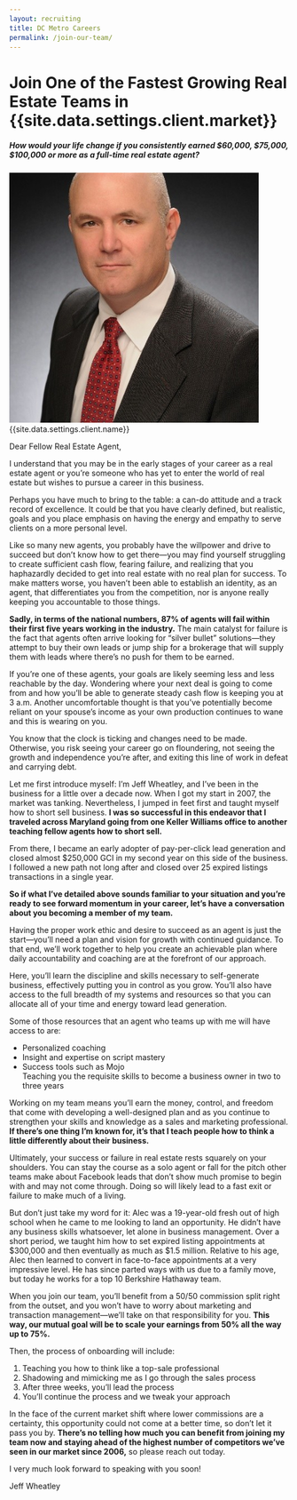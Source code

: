 ```yaml
---
layout: recruiting
title: DC Metro Careers
permalink: /join-our-team/
---
```


<div class="recruiting-page">
<h1 class="join-us">Join One of the Fastest Growing Real Estate Teams in {{site.data.settings.client.market}}</h1>
<h5 class="join-us-subtitle">How would your life change if you consistently earned $60,000, $75,000, $100,000 or more as a full-time real estate agent?</h5>
<div class="recruiting-photo">
<span class="client-image-container">
<img src="/img/headshot.jpg" alt="{{site.data.settings.client.name}}" class="client-image"/>
</span>
<figcaption class="caption">{{site.data.settings.client.name}}</figcaption>
</div>


<p>Dear Fellow Real Estate Agent,</p>

<p>I understand that you may be in the early stages of your career as a real estate agent or you’re someone who has yet to enter the world of real estate but wishes to pursue a career in this business.</p>

<p>Perhaps you have much to bring to the table: a can-do attitude and a track record of excellence. It could be that you have clearly defined, but realistic, goals and you place emphasis on having the energy and empathy to serve clients on a more personal level.  </p>

<p>Like so many new agents, you probably have the willpower and drive to succeed but don’t know how to get there—you may find yourself struggling to create sufficient cash flow, fearing failure, and realizing that you haphazardly decided to get into real estate with no real plan for success. To make matters worse, you haven’t been able to establish an identity, as an agent, that differentiates you from the competition, nor is anyone really keeping you accountable to those things.</p>

<p><strong>Sadly, in terms of the national numbers, 87% of agents will fail within their first five years working in the industry.</strong> The main catalyst for failure is the fact that agents often arrive looking for “silver bullet” solutions—they attempt to buy their own leads or jump ship for a brokerage that will supply them with leads where there’s no push for them to be earned.    </p>

<p>If you’re one of these agents, your goals are likely seeming less and less reachable by the day. Wondering where your next deal is going to come from and how you’ll be able to generate steady cash flow is keeping you at 3 a.m. Another uncomfortable thought is that you’ve potentially become reliant on your spouse’s income as your own production continues to wane and this is wearing on you.  </p>

<p>You know that the clock is ticking and changes need to be made. Otherwise, you risk seeing your career go on floundering, not seeing the growth and independence you’re after, and exiting this line of work in defeat and carrying debt.</p>

<p>Let me first introduce myself: I’m Jeff Wheatley, and I’ve been in the business for a little over a decade now. When I got my start in 2007, the market was tanking. Nevertheless, I jumped in feet first and taught myself how to short sell business. <strong>I was so successful in this endeavor that I traveled across Maryland going from one Keller Williams office to another teaching fellow agents how to short sell.</strong></p>

<p>From there, I became an early adopter of pay-per-click lead generation and closed almost $250,000 GCI in my second year on this side of the business. I followed a new path not long after and closed over 25 expired listings transactions in a single year.  </p>

<p><strong>So if what I’ve detailed above sounds familiar to your situation and you’re ready to see forward momentum in your career, let’s have a conversation about you becoming a member of my team.</strong>  </p>

<p>Having the proper work ethic and desire to succeed as an agent is just the start—you’ll need a plan and vision for growth with continued guidance. To that end, we’ll work together to help you create an achievable plan where daily accountability and coaching are at the forefront of our approach.</p>

<p>Here, you’ll learn the discipline and skills necessary to self-generate business, effectively putting you in control as you grow. You’ll also have access to the full breadth of my systems and resources so that you can allocate all of your time and energy toward lead generation.</p>

<p>Some of those resources that an agent who teams up with me will have access to are:
<ul class="indent">
<li>Personalized coaching </li>
<li>Insight and expertise on script mastery </li>
<li>Success tools such as Mojo</li>
Teaching you the requisite skills to become a business owner in two to three years
</ul></p>

<p>Working on my team means you’ll earn the money, control, and freedom that come with developing a well-designed plan and as you continue to strengthen your skills and knowledge as a sales and marketing professional. <strong>If there’s one thing I’m known for, it’s that I teach people how to think a little differently about their business.</strong></p>

<p>Ultimately, your success or failure in real estate rests squarely on your shoulders. You can stay the course as a solo agent or fall for the pitch other teams make about Facebook leads that don’t show much promise to begin with and may not come through. Doing so will likely lead to a fast exit or failure to make much of a living.</p>

<p>But don’t just take my word for it: Alec was a 19-year-old fresh out of high school when he came to me looking to land an opportunity. He didn’t have any business skills whatsoever, let alone in business management. Over a short period, we taught him how to set expired listing appointments at $300,000 and then eventually as much as $1.5 million. Relative to his age, Alec then learned to convert in face-to-face appointments at a very impressive level. He has since parted ways with us due to a family move, but today he works for a top 10 Berkshire Hathaway team.</p>

<p>When you join our team, you’ll benefit from a 50/50 commission split right from the outset, and you won’t have to worry about marketing and transaction management—we’ll take on that responsibility for you. <strong>This way, our mutual goal will be to scale your earnings from 50% all the way up to 75%.</strong>  </p>

<p>Then, the process of onboarding will include:
<ol class="indent">
<li>Teaching you how to think like a top-sale professional</li>
<li>Shadowing and mimicking me as I go through the sales process</li>
<li>After three weeks, you’ll lead the process</li>
<li>You’ll continue the process and we tweak your approach</li>
</ol></p>

<p>In the face of the current market shift where lower commissions are a certainty, this opportunity could not come at a better time, so don’t let it pass you by. <strong>There’s no telling how much you can benefit from joining my team now and staying ahead of the highest number of competitors we’ve seen in our market since 2006,</strong> so please reach out today.  </p>


<p>I very much look forward to speaking with you soon!</p>

<p>Jeff Wheatley</p>

<div data-paperform-id="b2zzad4p"></div><script>(function() {var script = document.createElement('script'); script.src = "https://paperform.co/__embed.min.js"; document.body.appendChild(script); })()</script>
